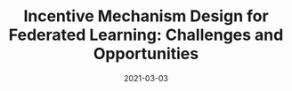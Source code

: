 ---
title: "Incentive Mechanism Design for Federated Learning: Challenges and Opportunities"
authors:
- Yufeng Zhan
- Peng Li
- Song Guo
- Zhihao Qu

date: "2021-03-03"
# doi: "10.1109/TETC.2021.3063517"

# Publication type.
# 1 = Conference paper; 2 = Journal article;
# 3 = Preprint Paper; 4 = Report; 5 = Book; 6 = Book section;
# 7 = Thesis; 8 = Patent
publication_types: ["2"]

# Publication name and optional abbreviated publication name.
publication: "*IEEE Network Magazine (JCR-Q1)*"
# publication_short: ""

# url_pdf: https://ieeexplore.ieee.org/abstract/document/9369019
# url_code: ''
# url_dataset: ''
# url_poster: ''
# url_project: ''
# url_slides: ''
# url_video: ''

---
